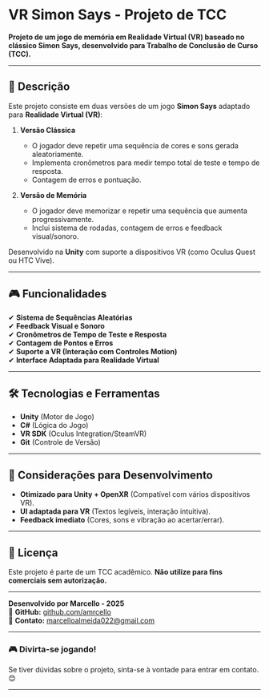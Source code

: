 # **VR Simon Says - Projeto de TCC**

**Projeto de um jogo de memória em Realidade Virtual (VR) baseado no clássico Simon Says, desenvolvido para Trabalho de Conclusão de Curso (TCC).**

---

## **📌 Descrição**
Este projeto consiste em duas versões de um jogo **Simon Says** adaptado para **Realidade Virtual (VR)**:

1. **Versão Clássica**  
   - O jogador deve repetir uma sequência de cores e sons gerada aleatoriamente.  
   - Implementa cronômetros para medir tempo total de teste e tempo de resposta.  
   - Contagem de erros e pontuação.  

2. **Versão de Memória**  
   - O jogador deve memorizar e repetir uma sequência que aumenta progressivamente.  
   - Inclui sistema de rodadas, contagem de erros e feedback visual/sonoro.  

Desenvolvido na **Unity** com suporte a dispositivos VR (como Oculus Quest ou HTC Vive).

---

## **🎮 Funcionalidades**
✔ **Sistema de Sequências Aleatórias**  
✔ **Feedback Visual e Sonoro**  
✔ **Cronômetros de Tempo de Teste e Resposta**  
✔ **Contagem de Pontos e Erros**  
✔ **Suporte a VR (Interação com Controles Motion)**  
✔ **Interface Adaptada para Realidade Virtual**  

---

## **🛠 Tecnologias e Ferramentas**
- **Unity** (Motor de Jogo)  
- **C#** (Lógica do Jogo)  
- **VR SDK** (Oculus Integration/SteamVR)  
- **Git** (Controle de Versão)  

---


## **📝 Considerações para Desenvolvimento**
- **Otimizado para Unity + OpenXR** (Compatível com vários dispositivos VR).  
- **UI adaptada para VR** (Textos legíveis, interação intuitiva).  
- **Feedback imediato** (Cores, sons e vibração ao acertar/errar).  

---

## **📜 Licença**
Este projeto é parte de um TCC acadêmico. **Não utilize para fins comerciais sem autorização.**  

---

**Desenvolvido por Marcello - 2025**  
🔗 **GitHub:** [github.com/amrcello](https://github.com/amrcello)  
📧 **Contato:** marcelloalmeida022@gmail.com  

---

### **🎮 Divirta-se jogando!**  
Se tiver dúvidas sobre o projeto, sinta-se à vontade para entrar em contato. 😊  

---
